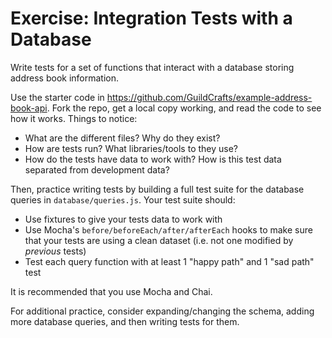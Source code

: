 # Exercise: Integration Tests with a Database

Write tests for a set of functions that interact with a database storing address book information.

Use the starter code in https://github.com/GuildCrafts/example-address-book-api. Fork the repo, get a local copy working, and read the code to see how it works. Things to notice:

- What are the different files? Why do they exist?
- How are tests run? What libraries/tools to they use?
- How do the tests have data to work with? How is this test data separated from development data?

Then, practice writing tests by building a full test suite for the database queries in `database/queries.js`. Your test suite should:

- Use fixtures to give your tests data to work with
- Use Mocha's `before/beforeEach/after/afterEach` hooks to make sure that your tests are using a clean dataset (i.e. not one modified by _previous_ tests)
- Test each query function with at least 1 "happy path" and 1 "sad path" test

It is recommended that you use Mocha and Chai.

For additional practice, consider expanding/changing the schema, adding more database queries, and then writing tests for them.
